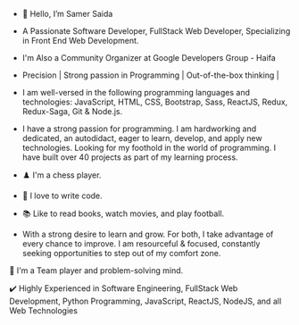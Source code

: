 

- 👋 Hello, I’m Samer Saida
- A Passionate Software Developer, FullStack Web Developer, Specializing in Front End Web Development.
- I'm Also a Community Organizer at Google Developers Group - Haifa

 - Precision | Strong passion in Programming | Out-of-the-box thinking |
- I am well-versed in the following programming languages and technologies: JavaScript, HTML, CSS, Bootstrap, Sass, ReactJS, Redux,
  Redux-Saga, Git & Node.js.

- I have a strong passion for programming. I am hardworking and dedicated, an autodidact, eager to learn, develop, and apply new
  technologies. Looking for my foothold in the world of programming. I have built over 40 projects as part of my learning process.


- ♟️ I'm a chess player.
- 💪 I love to write code.
- 📚 Like to read books, watch movies, and play football.
- With a strong desire to learn and grow. For both, I take advantage of every chance to improve. I am resourceful & focused, constantly seeking opportunities to step     out of my comfort zone.

🧪 I'm a Team player and problem-solving mind.

✔️ Highly Experienced in Software Engineering, FullStack Web Development, Python Programming, JavaScript, ReactJS, NodeJS, and all Web Technologies
